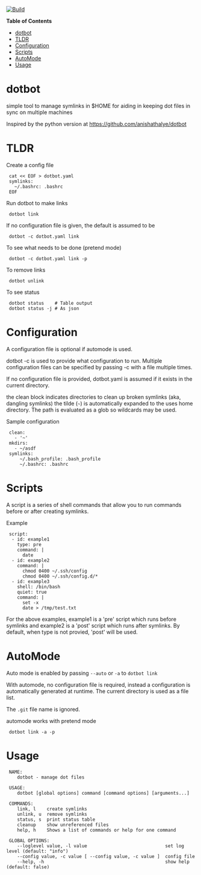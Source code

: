 

[![Build](https://github.com/sigmonsays/dotbot/actions/workflows/release.yml/badge.svg)](https://github.com/sigmonsays/dotbot/actions/workflows/release.yml)

<!-- markdown-toc start - Don't edit this section. Run M-x markdown-toc-refresh-toc -->
**Table of Contents**

- [dotbot](#dotbot)
- [TLDR](#tldr)
- [Configuration](#configuration)
- [Scripts](#scripts)
- [AutoMode](#automode)
- [Usage](#usage)

<!-- markdown-toc end -->

# dotbot

simple tool to manage symlinks in $HOME for aiding in keeping dot files in sync on multiple
machines

Inspired by the python version at https://github.com/anishathalye/dotbot

# TLDR

Create a config file 

     cat << EOF > dotbot.yaml
     symlinks:
       ~/.bashrc: .bashrc
     EOF

Run dotbot to make links

     dotbot link

If no configuration file is given, the default is assumed to be
     
     dotbot -c dotbot.yaml link

To see what needs to be done (pretend mode)

     dotbot -c dotbot.yaml link -p

To remove links
     
     dotbot unlink

To see status 

     dotbot status    # Table output
     dotbot status -j # As json

# Configuration

A configuration file is optional if automode is used. 

dotbot -c is used to provide what configuration to run. Multiple configuration
files can be specified by passing -c with a file multiple times.

If no configuration file is provided, dotbot.yaml is assumed if it exists in the
current directory.

the clean block indicates directories to clean up broken symlinks (aka, dangling symlinks)
the tilde (`~`) is automatically expanded to the uses home directory. The path is evaluated
as a glob so wildcards may be used.

Sample configuration

     clean:
       - '~'
     mkdirs:
       - ~/asdf
     symlinks:
         ~/.bash_profile: .bash_profile
         ~/.bashrc: .bashrc

# Scripts

A script is a series of shell commands that allow you to run commands
before or after creating symlinks.

Example

     script:
      - id: example1
        type: pre
        command: |
          date
      - id: example2
        command: |
          chmod 0400 ~/.ssh/config
          chmod 0400 ~/.ssh/config.d/*
      - id: example3
        shell: /bin/bash
        quiet: true
        command: |
          set -x
          date > /tmp/test.txt

For the above examples, example1 is a 'pre' script which runs before
symlinks and example2 is a 'post' script which runs after symlinks.
By default, when type is not provied, 'post' will be used.

# AutoMode

Auto mode is enabled by passing `--auto` or `-a` to `dotbot link`

With automode, no configuration file is required, instead a configuration is automatically generated at runtime. The current directory is used as a file list. 

The `.git` file name is ignored.

automode works with pretend mode

     dotbot link -a -p

# Usage

     NAME:
        dotbot - manage dot files
     
     USAGE:
        dotbot [global options] command [command options] [arguments...]
     
     COMMANDS:
        link, l    create symlinks
        unlink, u  remove symlinks
        status, s  print status table
        cleanup    show unreferenced files
        help, h    Shows a list of commands or help for one command
     
     GLOBAL OPTIONS:
        --loglevel value, -l value                             set log level (default: "info")
        --config value, -c value [ --config value, -c value ]  config file
        --help, -h                                             show help (default: false)
     
